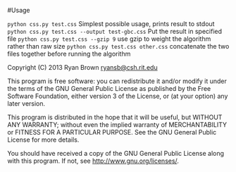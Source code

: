 #Usage

`python css.py test.css` Simplest possible usage, prints result to stdout
`python css.py test.css --output test-gbc.css` Put the result in specified file
`python css.py test.css --gzip 9` use gzip to weight the algorithm rather than raw size
`python css.py test.css other.css` concatenate the two files together before running the algorithm


Copyright (C) 2013  Ryan Brown <ryansb@csh.rit.edu>

This program is free software: you can redistribute it and/or modify
it under the terms of the GNU General Public License as published by
the Free Software Foundation, either version 3 of the License, or
(at your option) any later version.

This program is distributed in the hope that it will be useful,
but WITHOUT ANY WARRANTY; without even the implied warranty of
MERCHANTABILITY or FITNESS FOR A PARTICULAR PURPOSE.  See the
GNU General Public License for more details.

You should have received a copy of the GNU General Public License
along with this program.  If not, see <http://www.gnu.org/licenses/>.
